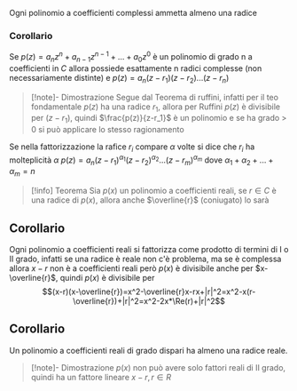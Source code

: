Ogni polinomio a coefficienti complessi ammetta almeno una radice

### Corollario

Se $p(z) = a_nz^n+a_{n-1}z^{n-1}+...+a_0z^0$ è un polinomio di grado n a coefficienti in $C$ allora possiede esattamente n radici complesse (non necessariamente distinte) e $p(z)=a_n(z-r_1)(z-r_2)...(z-r_n)$

>[!note]- Dimostrazione
>Segue dal Teorema di ruffini, infatti per il teo fondamentale $p(z)$ ha una radice $r_1$, allora per Ruffini $p(z)$ è divisibile per $(z-r_1)$, quindi $\frac{p(z)}{z-r_1}$ è un polinomio e se ha grado > 0 si può applicare lo stesso ragionamento

Se nella fattorizzazione la rafice $r_i$ compare $\alpha$ volte si dice che $r_i$ ha molteplicità $\alpha$
$p(z)=a_n(z-r_1)^{\alpha_1}(z-r_2)^{\alpha_2}...(z-r_m)^{\alpha_m}$ dove $\alpha_1 + \alpha_2 + ... + \alpha_m = n$

> [!info] Teorema
Sia $p(x)$ un polinomio a coefficienti reali, se $r\in C$ è una radice di $p(x)$, allora anche $\overline{r}$ (coniugato) lo sarà 


## Corollario

Ogni polinomio a coefficienti reali si fattorizza come prodotto di termini di I o II grado, infatti se una radice è reale non c'è problema, ma se è complessa allora $x-r$ non è a coefficienti reali però $p(x)$ è divisibile anche per $x-\overline{r}$, quindi $p(x)$ è divisibile per $$(x-r)(x-\overline{r})=x^2-\overline{r}x-rx+|r|^2=x^2-x(r-\overline{r})+|r|^2=x^2-2x*\Re(r)+|r|^2$$
## Corollario

Un polinomio a coefficienti reali di grado dispari ha almeno una radice reale.

>[!note]- Dimostrazione
>$p(x)$ non può avere solo fattori reali di II grado, quindi ha un fattore lineare $x-r, r\in R$

